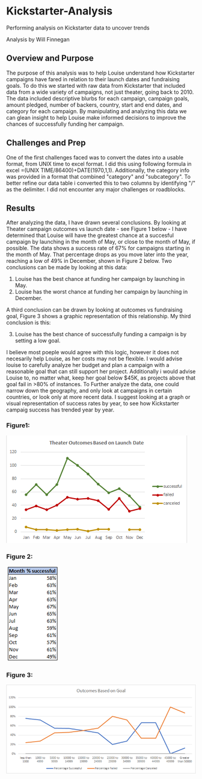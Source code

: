 # Kickstarter-Analysis
Performing analysis on Kickstarter data to uncover trends

Analysis by Will Finnegan 

## Overview and Purpose
The purpose of this analysis was to help Louise understand how Kickstarter campaigns have fared in relation to their launch dates and fundraising goals. To do this we started with raw data from Kickstarter that included data from a wide variety of campaigns, not just theater, going back to 2010. The data included descriptive blurbs for each campaign, campaign goals, amount pledged, number of backers, country, start and end dates, and category for each campaign. By manipulating and analyzing this data we can glean insight to help Louise make informed decisions to improve the chances of successfully funding her campaign. 

## Challenges and Prep
One of the first challenges faced was to convert the dates into a usable format, from UNIX time to excel format. I did this using following formula in excel  =(UNIX TIME/86400)+DATE(1970,1,1). Additionally, the category info was provided in a format that combined "category" and "subcategory". To better refine our data table i converted this to two columns by identifying "/" as the delimiter. I did not encounter any major challenges or roadblocks. 

## Results 

After analyzing the data, I have drawn several conclusions. 
By looking at Theater campaign outcomes vs launch date - see Figure 1 below - I have determined that Louise will have the greatest chance at a succesful campaign by launching in the month of May, or close to the month of May, if possible. The data shows a success rate of 67% for campaigns starting in the month of May. That percentage drops as you move later into the year, reaching a low of 49% in December, shown in Figure 2 below. 
Two conclusions can be made by looking at this data: 
1. Louise has the best chance at funding her campaign by launching in May.
2. Louise has the worst chance at funding her campaign by launching in December.

A third conclusion can be drawn by looking at outcomes vs fundraising goal, Figure 3 shows a graphic representation of this relationship. My third conclusion is this:

3. Louise has the best chance of successfully funding a campaign is by setting a low goal. 

I believe most poeple would agree with this logic, however it does not necesarily help Louise, as her costs may not be flexible. I would advise louise to carefully analyze her budget and plan a campaign with a reasonable goal that can still support her project. Additionally i would advise Louise to, no matter what, keep her goal below $45K, as projects above that goal fail in  >80% of instances. 
To Further analyze the data, one could narrow down the geography, and only look at campaigns in certain countries, or look only at more recent data. I suggest looking at a graph or visual representation of success rates by year, to see how Kickstarter campaig success has trended year by year. 


### Figure1:
![](Resources/Theater_Outcomes_vs_Launch.png)

### Figure 2:
![](Resources/Success_Rate_Month.png)

### Figure 3:
![](Resources/Outcomes_vs_Goals.png)
